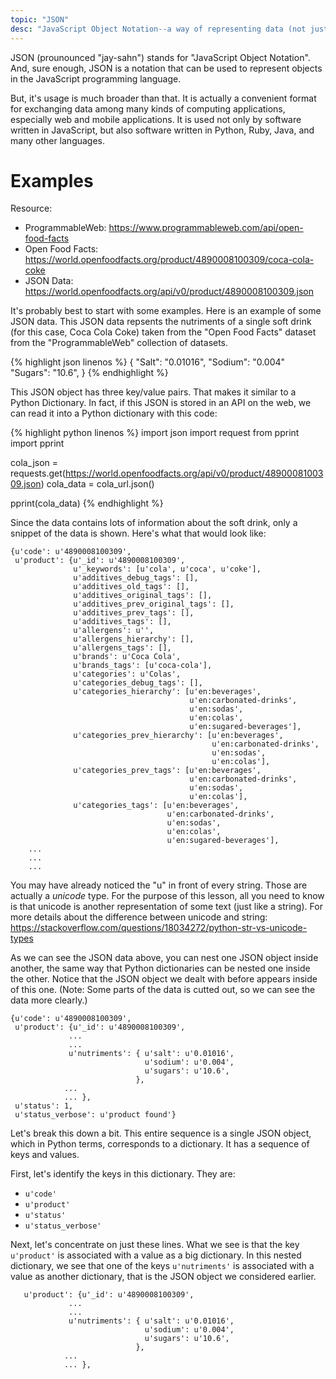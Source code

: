 ```yaml
---
topic: "JSON"
desc: "JavaScript Object Notation--a way of representing data (not just in JavaScript but across many languages)"
---
```


JSON (prounounced "jay-sahn") stands for "JavaScript Object Notation". And, sure enough, JSON is a notation that can be used to represent objects in the JavaScript programming language.

But, it's usage is much broader than that. It is actually a convenient format for exchanging data among many kinds of computing applications, especially web and mobile applications. It is used not only by software written in JavaScript, but also software written in Python, Ruby, Java, and many other languages.

# Examples

Resource: 
- ProgrammableWeb: <https://www.programmableweb.com/api/open-food-facts>
- Open Food Facts: <https://world.openfoodfacts.org/product/4890008100309/coca-cola-coke>
- JSON Data: <https://world.openfoodfacts.org/api/v0/product/4890008100309.json>

It's probably best to start with some examples. Here is an example of some JSON data. This JSON data repsents the nutriments of a single soft drink (for this case, Coca Cola Coke) taken from the "Open Food Facts" dataset from the "ProgrammableWeb" collection of datasets. 

{% highlight json linenos %}
 {
      "Salt": "0.01016",
      "Sodium": "0.004"
      "Sugars": "10.6", 
 }
{% endhighlight %}

This JSON object has three key/value pairs. That makes it similar to a Python Dictionary. In fact, if this JSON is stored in an API on the web, we can read it into a Python dictionary with this code:  

{% highlight python linenos %}
import json
import request
from pprint import pprint

cola_json = requests.get(https://world.openfoodfacts.org/api/v0/product/4890008100309.json)
cola_data = cola_url.json()

pprint(cola_data)
{% endhighlight %}

Since the data contains lots of information about the soft drink, only a snippet of the data is shown. Here's what that would look like:

```
{u'code': u'4890008100309',
 u'product': {u'_id': u'4890008100309',
              u'_keywords': [u'cola', u'coca', u'coke'],
              u'additives_debug_tags': [],
              u'additives_old_tags': [],
              u'additives_original_tags': [],
              u'additives_prev_original_tags': [],
              u'additives_prev_tags': [],
              u'additives_tags': [],
              u'allergens': u'',
              u'allergens_hierarchy': [],
              u'allergens_tags': [],
              u'brands': u'Coca Cola',
              u'brands_tags': [u'coca-cola'],
              u'categories': u'Colas',
              u'categories_debug_tags': [],
              u'categories_hierarchy': [u'en:beverages',
                                        u'en:carbonated-drinks',
                                        u'en:sodas',
                                        u'en:colas',
                                        u'en:sugared-beverages'],
              u'categories_prev_hierarchy': [u'en:beverages',
                                             u'en:carbonated-drinks',
                                             u'en:sodas',
                                             u'en:colas'],
              u'categories_prev_tags': [u'en:beverages',
                                        u'en:carbonated-drinks',
                                        u'en:sodas',
                                        u'en:colas'],
              u'categories_tags': [u'en:beverages',
                                   u'en:carbonated-drinks',
                                   u'en:sodas',
                                   u'en:colas',
                                   u'en:sugared-beverages'],
    ...
    ...
    ...
```

You may have already noticed the "u" in front of every string. Those are actually a <i>unicode</i> type. For the purpose of this lesson, all you need to know is that unicode is another representation of some text (just like a string). 
For more details about the difference between unicode and string: <https://stackoverflow.com/questions/18034272/python-str-vs-unicode-types>

As we can see the JSON data above, you can nest one JSON object inside another, the same way that Python dictionaries can be nested one inside the other. Notice that the JSON object we dealt with before appears inside of this one. 
(Note: Some parts of the data is cutted out, so we can see the data more clearly.) 

```
{u'code': u'4890008100309',
 u'product': {u'_id': u'4890008100309',
             ...
             ...
             u'nutriments': { u'salt': u'0.01016',
                              u'sodium': u'0.004',
                              u'sugars': u'10.6',
                            },
            ...
            ... },
 u'status': 1,
 u'status_verbose': u'product found'}
```

Let's break this down a bit.  This entire sequence is a single JSON object, which in Python terms, corresponds to a dictionary.  It has a sequence of keys and values.

First, let's identify the keys in this dictionary.  They are:

  * `u'code'`
  * `u'product'`
  * `u'status'`
  * `u'status_verbose'`

Next, let's concentrate on just these lines.  What we see is that the key `u'product'` is associated with a value as a big dictionary. In this nested dictionary, we see that one of the keys `u'nutriments'` is associated with a value as another dictionary, that is the JSON object we considered earlier.

```
   u'product': {u'_id': u'4890008100309',
             ...
             ...
             u'nutriments': { u'salt': u'0.01016',
                              u'sodium': u'0.004',
                              u'sugars': u'10.6',
                            },
            ...
            ... },
```

